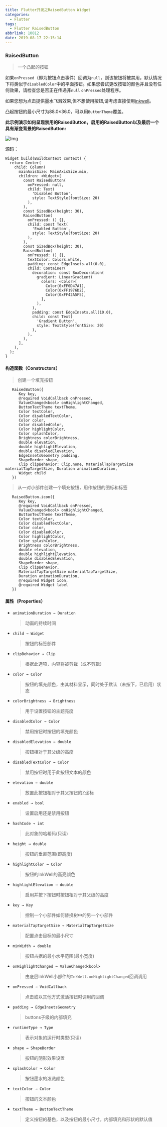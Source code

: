 ```yaml
---
title: Flutter开发之RaisedButton Widget
categories:
  - Flutter
tags:
  - Flutter RaisedButton
abbrlink: 10012
date: 2019-08-17 22:15:14
---
```




### RaisedButton
   >一个凸起的按钮
   
   
如果`onPressed`（即为按钮点击事件）回调为`null`，则该按钮将被禁用，默认情况下将类似于`disabledColor`中的平面按钮。如果您尝试更改按钮的颜色并且没有任何效果，请检查您是否正在传递非`null` `onPressed`处理程序。


如果您想为点击提供墨水飞溅效果,但不想使用按钮,请考虑直接使用[inkwell](https://api.flutter.dev/flutter/material/InkWell-class.html)。

凸起按钮的最小尺寸为88.0×36.0，可以用`ButtonTheme`覆盖。

**此示例演示如何呈现禁用的RaisedButton，启用的RaisedButton以及最后一个具有渐变背景的RaisedButton:**

![Img](https://flutter.github.io/assets-for-api-docs/assets/material/raised_button.png)

源码：
```
Widget build(BuildContext context) {
  return Center(
    child: Column(
      mainAxisSize: MainAxisSize.min,
      children: <Widget>[
        const RaisedButton(
          onPressed: null,
          child: Text(
            'Disabled Button',
            style: TextStyle(fontSize: 20)
          ),
        ),
        const SizedBox(height: 30),
        RaisedButton(
          onPressed: () {},
          child: const Text(
            'Enabled Button',
            style: TextStyle(fontSize: 20)
          ),
        ),
        const SizedBox(height: 30),
        RaisedButton(
          onPressed: () {},
          textColor: Colors.white,
          padding: const EdgeInsets.all(0.0),
          child: Container(
            decoration: const BoxDecoration(
              gradient: LinearGradient(
                colors: <Color>[
                  Color(0xFF0D47A1),
                  Color(0xFF1976D2),
                  Color(0xFF42A5F5),
                ],
              ),
            ),
            padding: const EdgeInsets.all(10.0),
            child: const Text(
              'Gradient Button',
              style: TextStyle(fontSize: 20)
            ),
          ),
        ),
      ],
    ),
  );
}
```

#### 构造函数（Constructors）


> 创建一个填充按钮

```
   RaisedButton({
      Key key, 
      @required VoidCallback onPressed,
      ValueChanged<bool> onHighlightChanged,
      ButtonTextTheme textTheme, 
      Color textColor, 
      Color disabledTextColor, 
      Color color, 
      Color disabledColor, 
      Color highlightColor, 
      Color splashColor, 
      Brightness colorBrightness, 
      double elevation, 
      double highlightElevation, 
      double disabledElevation, 
      EdgeInsetsGeometry padding, 
      ShapeBorder shape, 
      Clip clipBehavior: Clip.none, MaterialTapTargetSize materialTapTargetSize, Duration animationDuration, 
      Widget child 
   })
```

> 从一对小部件创建一个填充按钮，用作按钮的图标和标签

```
   RaisedButton.icon({
      Key key, 
      @required VoidCallback onPressed,
      ValueChanged<bool> onHighlightChanged,
      ButtonTextTheme textTheme, 
      Color textColor, 
      Color disabledTextColor, 
      Color color, 
      Color disabledColor, 
      Color highlightColor, 
      Color splashColor, 
      Brightness colorBrightness, 
      double elevation, 
      double highlightElevation, 
      double disabledElevation, 
      ShapeBorder shape, 
      Clip clipBehavior, 
      MaterialTapTargetSize materialTapTargetSize,
      Duration animationDuration, 
      @required Widget icon, 
      @required Widget label 
   })
```


#### 属性（Properties）

- `animationDuration → Duration`
   > 动画的持续时间

- `child → Widget`
   > 按钮的标签部件

- `clipBehavior → Clip`
   > 根据此选项，内容将被剪裁（或不剪辑）

- `color → Color`
   > 按钮的填充颜色，由其材料显示，同时处于默认（未按下，已启用）状态

- `colorBrightness → Brightness`
   > 用于设置按钮的主题亮度

- `disabledColor → Color`
   > 禁用按钮时按钮的填充颜色

- `disabledElevation → double`
   > 按钮相对于其父级的高度

- `disabledTextColor → Color`
   > 禁用按钮时用于此按钮文本的颜色

- `elevation → double`
   > 放置此按钮相对于其父按钮的Z坐标

- `enabled → bool`
   > 设置启用还是禁用按钮

- `hashCode → int`
   > 此对象的哈希码(只读)

- `height → double`
   > 按钮的垂直范围(即高度)

- `highlightColor → Color`
   > 按钮的InkWell的高亮颜色

- `highlightElevation → double`
   > 启用并按下按钮时按钮相对于其父级的高度

- `key → Key`
   > 控制一个小部件如何替换树中的另一个小部件

- `materialTapTargetSize → MaterialTapTargetSize`
   > 配置点击目标的最小尺寸

- `minWidth → double`
   > 按钮占据的最小水平范围(最小宽度)

- `onHighlightChanged → ValueChanged<bool>`
   > 由底层InkWell小部件的`InkWell.onHighlightChanged`回调调用

- `onPressed → VoidCallback`
   > 点击或以其他方式激活按钮时调用的回调

- `padding → EdgeInsetsGeometry`
   > buttons子级的内部填充

- `runtimeType → Type`
   > 表示对象的运行时类型(只读)

- `shape → ShapeBorder`
   > 按钮的阴影效果设置

- `splashColor → Color`
   > 按钮墨水的泼溅颜色

- `textColor → Color`
   > 按钮的文本颜色

- `textTheme → ButtonTextTheme`
   > 定义按钮的基色，以及按钮的最小尺寸，内部填充和形状的默认值



